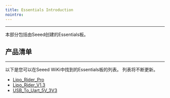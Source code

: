 ```yaml
---
title: Essentials Introduction
nointro:
---
```


---
本部分包括由Seeed创建的Essentials板。

## 产品清单
---

以下是您可以在Seeed WiKi中找到的Essentials板的列表。 列表将不断更新。


* [Lipo_Rider_Pro](http://seeed.wiki/Lipo_Rider_Pro)
* [Lipo_Rider_V1.3](http://seeed.wiki/Lipo_Rider_V1.3/)
* [USB_To_Uart_5V_3V3](http://seeed.wiki/USB_To_Uart_5V_3V3)